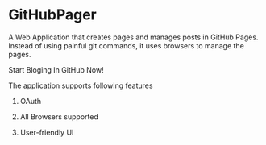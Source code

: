 GitHubPager
===========
A Web Application that creates pages and manages posts in GitHub Pages. Instead of using painful git commands, it uses browsers to manage the pages.

Start Bloging In GitHub Now!

The application supports following features

1. OAuth

2. All Browsers supported

3. User-friendly UI


